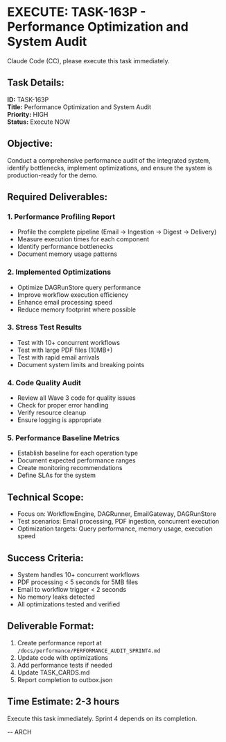 # EXECUTE: TASK-163P - Performance Optimization and System Audit

Claude Code (CC), please execute this task immediately.

## Task Details:
**ID:** TASK-163P  
**Title:** Performance Optimization and System Audit  
**Priority:** HIGH  
**Status:** Execute NOW  

## Objective:
Conduct a comprehensive performance audit of the integrated system, identify bottlenecks, implement optimizations, and ensure the system is production-ready for the demo.

## Required Deliverables:

### 1. Performance Profiling Report
- Profile the complete pipeline (Email → Ingestion → Digest → Delivery)
- Measure execution times for each component
- Identify performance bottlenecks
- Document memory usage patterns

### 2. Implemented Optimizations
- Optimize DAGRunStore query performance
- Improve workflow execution efficiency
- Enhance email processing speed
- Reduce memory footprint where possible

### 3. Stress Test Results
- Test with 10+ concurrent workflows
- Test with large PDF files (10MB+)
- Test with rapid email arrivals
- Document system limits and breaking points

### 4. Code Quality Audit
- Review all Wave 3 code for quality issues
- Check for proper error handling
- Verify resource cleanup
- Ensure logging is appropriate

### 5. Performance Baseline Metrics
- Establish baseline for each operation type
- Document expected performance ranges
- Create monitoring recommendations
- Define SLAs for the system

## Technical Scope:
- Focus on: WorkflowEngine, DAGRunner, EmailGateway, DAGRunStore
- Test scenarios: Email processing, PDF ingestion, concurrent execution
- Optimization targets: Query performance, memory usage, execution speed

## Success Criteria:
- System handles 10+ concurrent workflows
- PDF processing < 5 seconds for 5MB files  
- Email to workflow trigger < 2 seconds
- No memory leaks detected
- All optimizations tested and verified

## Deliverable Format:
1. Create performance report at `/docs/performance/PERFORMANCE_AUDIT_SPRINT4.md`
2. Update code with optimizations
3. Add performance tests if needed
4. Update TASK_CARDS.md
5. Report completion to outbox.json

## Time Estimate: 2-3 hours

Execute this task immediately. Sprint 4 depends on its completion.

-- ARCH